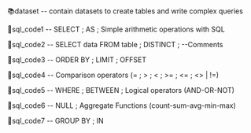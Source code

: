 📚dataset -- contain datasets to create tables and write complex queries 

🔑sql_code1 -- SELECT ; AS ; Simple arithmetic operations with SQL

🔑sql_code2 -- SELECT data FROM table ; DISTINCT ; --Comments

🔑sql_code3 -- ORDER BY ; LIMIT ; OFFSET

🔑sql_code4 -- Comparison operators (= ; > ; < ; >= ; <= ; <> | !=)

🔑sql_code5 -- WHERE ; BETWEEN ; Logical operators (AND-OR-NOT)

🔑sql_code6 -- NULL ; Aggregate Functions (count-sum-avg-min-max)

🔑sql_code7 -- GROUP BY ; IN
